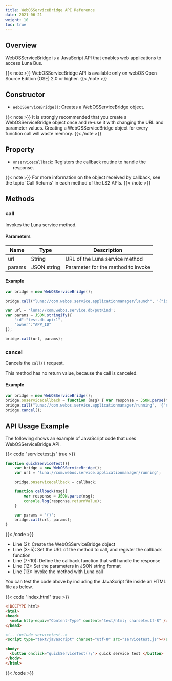 ```yaml
---
title: WebOSServiceBridge API Reference
date: 2021-06-21
weight: 10
toc: true
---
```


## Overview

WebOSServiceBridge is a JavaScript API that enables web applications to access Luna Bus.

{{< note >}}
WebOSServiceBridge API is available only on webOS Open Source Edition (OSE) 2.0 or higher.
{{< /note >}}

## Constructor

- `WebOSServiceBridge()`: Creates a WebOSServiceBridge object.

{{< note >}}
It is strongly recommended that you create a WebOSServiceBridge object once and re-use it with changing the URL and parameter values. Creating a WebOSServiceBridge object for every function call will waste memory.
{{< /note >}}

## Property

- `onservicecallback`: Registers the callback routine to handle the response.

{{< note >}}
For more information on the object received by callback, see the topic 'Call Returns' in each method of the LS2 APIs.
{{< /note >}}

## Methods

### call

Invokes the Luna service method.

#### Parameters

Name | Type | Description
-----|------|------------
url | String | URL of the Luna service method
params | JSON string | Parameter for the method to invoke

#### Example

```js
var bridge = new WebOSServiceBridge();

bridge.call("luna://com.webos.service.applicationmanager/launch", '{"id":"APP_ID"}');

var url = 'luna://com.webos.service.db/putKind';
var params = JSON.stringify({
    "id":"test.db-api:1",
    "owner":"APP_ID"
});

bridge.call(url, params);
```

### cancel

Cancels the `call()` request.

This method has no return value, because the call is canceled.

#### Example

```js
var bridge = new WebOSServiceBridge();
bridge.onservicecallback = function (msg) { var response = JSON.parse(msg); console.log(response.returnValue);};
bridge.call("luna://com.webos.service.applicationmanager/running", '{"subscribe":true}');
bridge.cancel();
```

## API Usage Example

The following shows an example of JavaScript code that uses WebOSServiceBridge API.

{{< code "servicetest.js" true >}}
``` js {linenos=table}
function quickServiceTest(){
    var bridge = new WebOSServiceBridge();
    var url = 'luna://com.webos.service.applicationmanager/running';

    bridge.onservicecallback = callback;

    function callback(msg){
        var response = JSON.parse(msg);
        console.log(response.returnValue);
    }

    var params = '{}';
    bridge.call(url, params);
}
```
{{< /code >}}

- Line (2): Create the WebOSServiceBridge object
- Line (3~5): Set the URL of the method to call, and register the callback function
- Line (7~10): Define the callback function that will handle the response
- Line (12): Set the parameters in JSON string format
- Line (13): Invoke the method with Luna call

You can test the code above by including the JavaScript file inside an HTML file as below.

{{< code "index.html" true >}}
```html
<!DOCTYPE html>
<html>
<head>
  <meta http-equiv="Content-Type" content="text/html; charset=utf-8" />
</head>

<!-- include servicetest-->
<script type="text/javascript" charset="utf-8" src="servicetest.js"></script>

<body>
  <button onclick="quickServiceTest();"> quick service test </button>
</body>
</html>
```
{{< /code >}}
